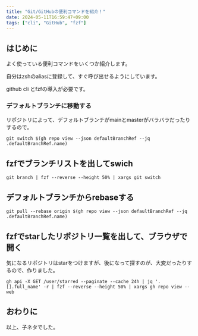 ```yaml
---
title: "Git/GitHubの便利コマンドを紹介！"
date: 2024-05-11T16:59:47+09:00
tags: ["cli", "GitHub", "fzf"]
---
```



## はじめに

よく使っている便利コマンドをいくつか紹介します。

自分はzshのaliasに登録して、すぐ呼び出せるようにしています。

github cli とfzfの導入が必要です。

### デフォルトブランチに移動する 

リポジトリによって、デフォルトブランチがmainとmasterがバラバラだったりするので。

```shell
git switch $(gh repo view --json defaultBranchRef --jq .defaultBranchRef.name)
```

## fzfでブランチリストを出してswich

```shell
git branch | fzf --reverse --height 50% | xargs git switch
```

## デフォルトブランチからrebaseする

```shell
git pull --rebase origin $(gh repo view --json defaultBranchRef --jq .defaultBranchRef.name)
```

## fzfでstarしたリポジトリ一覧を出して、ブラウザで開く

気になるリポジトリはstarをつけますが、後になって探すのが、大変だったりするので、作りました。

```shell
gh api -X GET /user/starred --paginate --cache 24h | jq '.[].full_name' -r | fzf --reverse --height 50% | xargs gh repo view --web
```

## おわりに

以上、子ネタでした。
